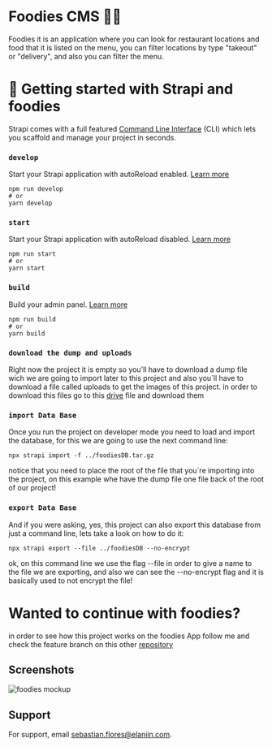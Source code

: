 # Foodies CMS 🍔🍟

Foodies it is an application where you can look for restaurant locations and food that
it is listed on the menu, you can filter locations by type "takeout" or "delivery", and
also you can filter the menu.

# 🚀 Getting started with Strapi and foodies

Strapi comes with a full featured [Command Line Interface](https://docs.strapi.io/developer-docs/latest/developer-resources/cli/CLI.html) (CLI) which lets you scaffold and manage your project in seconds.

### `develop`

Start your Strapi application with autoReload enabled. [Learn more](https://docs.strapi.io/developer-docs/latest/developer-resources/cli/CLI.html#strapi-develop)

```
npm run develop
# or
yarn develop
```

### `start`

Start your Strapi application with autoReload disabled. [Learn more](https://docs.strapi.io/developer-docs/latest/developer-resources/cli/CLI.html#strapi-start)

```
npm run start
# or
yarn start
```

### `build`

Build your admin panel. [Learn more](https://docs.strapi.io/developer-docs/latest/developer-resources/cli/CLI.html#strapi-build)

```
npm run build
# or
yarn build
```
### `download the dump and uploads`

Right now the project it is empty so you'll have to download a dump file wich we are going to import later to this project and also you´ll have to download a file called uploads to get the images of this project.
in order to download this files go to this [drive](https://drive.google.com/drive/folders/1EivZFmZrf668ONfUQAt3axhBe1SAc9XO?usp=share_link) file and download them

### `import Data Base`

Once you run the project on developer mode you need to load and import the database, for this
we are going to use the next command line:


```
npx strapi import -f ../foodiesDB.tar.gz 
```
notice that you need to place the root of the file that you´re importing into the project, on this example
whe have the dump file one file back of the root of our project!

### `export Data Base`
And if you were asking, yes, this project can also export this database from just a command line,
lets take a look on how to do it:

```
npx strapi export --file ../foodiesDB --no-encrypt 
```
ok, on this command line we use the flag --file in order to give a name to the file we are 
exporting, and also we can see the --no-encrypt flag and it is basically used to not encrypt the file!

# Wanted to continue with foodies?

in order to see how this project works on the foodies App follow me and check the feature branch on this 
other [repository](https://gitlab.com/elaniin2/elaniin-foodies-web2/-/tree/feature/dynamic-content)
## Screenshots

![foodies mockup](https://foodies-1spdz3nbb-elaniin-foodies-web.vercel.app/assets/mockup.4e13a76d.png)


## Support

For support, email sebastian.flores@elaniin.com.
